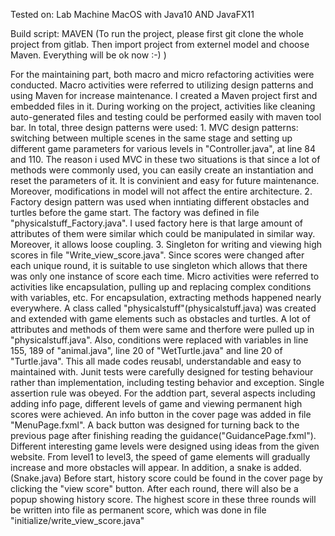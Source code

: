 Tested on:
	Lab Machine
	MacOS with Java10 AND JavaFX11
	
Build script:
	MAVEN
	(To run the project, please first git clone the whole project from gitlab. Then import project from externel model and choose Maven. Everything will be ok now :-) )

For the maintaining part, both macro and micro refactoring activities were conducted. 
	Macro activities were referred to utilizing design patterns and using Maven for increase maintenance. 
		I created a Maven project first and embedded files in it. 
			During working on the project, activities like cleaning auto-generated files and testing could be performed easily with maven tool bar. 
		In total, three design patterns were used: 
			1. MVC design patterns: switching between multiple scenes in the same stage and setting up different game parameters for various levels in "Controller.java", at line 84 and 110. The reason i used MVC in these two situations is that since a lot of methods were commonly used, you can easily create an instantiation and reset the parameters of it. It is convinient and easy for future maintenance. Moreover, modifications in model will not affect the entire architecture.
			2. Factory design pattern was used when inntiating different obstacles and turtles before the game start. The factory was defined in file "physicalstuff_Factory.java". I used factory here is that large amount of attributes of them were similar which could be manipulated in similar way. Moreover, it allows loose coupling.
			3. Singleton for writing and viewing high scores in file "Write_view_score.java". Since scores were changed after each unique round, it is suitable to use singleton which allows that there was only one instance of score each time. 
	Micro activities were referred to activities like encapsulation, pulling up and replacing complex conditions with variables, etc. 
		For encapsulation, extracting methods happened nearly everywhere. A class called "physicalstuff"(physicalstuff.java) was created and extended with game elements such as obstacles and turtles. 
		A lot of attributes and methods of them were same and therfore were pulled up in "physicalstuff.java".
		Also, conditions were replaced with variables in line 155, 189 of "animal.java", line 20 of "WetTurtle.java" and line 20 of "Turtle.java". This all made codes reusabl, understandable and easy to maintained with.
		Junit tests were carefully designed for testing behaviour rather than implementation, including testing behavior and exception. Single assertion rule was obeyed.
For the addtion part, several aspects including adding info page, different levels of game and viewing permanent high scores were achieved.
	An info button in the cover page was added in file "MenuPage.fxml". 
	A back button was designed for turning back to the previous page after finishing reading the guidance("GuidancePage.fxml").
	Different interesting game levels were designed using ideas from the given website. From level1 to level3, the speed of game elements will gradually increase and more obstacles will appear. In addition, a snake is added.(Snake.java) 
	Before start, history score could be found in the cover page by clicking the "view score" button. After each round, there will also be a popup showing history score. The highest score in these three rounds will be written into file as permanent score, which was done in file "initialize/write_view_score.java"



